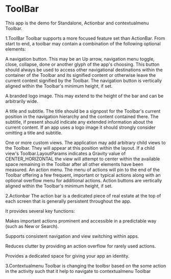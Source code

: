 # ToolBar
This app is the demo for Standalone, Actionbar and contextualmenu Toolbar.

1.ToolBar
Toolbar supports a more focused feature set than ActionBar. From start to end, a toolbar may contain a combination of the following optional elements:

A navigation button. This may be an Up arrow, navigation menu toggle, close, collapse, done or another glyph of the app's choosing. This button should always be used to access other navigational destinations within the container of the Toolbar and its signified content or otherwise leave the current context signified by the Toolbar. The navigation button is vertically aligned within the Toolbar's minimum height, if set.

A branded logo image. This may extend to the height of the bar and can be arbitrarily wide.

A title and subtitle. The title should be a signpost for the Toolbar's current position in the navigation hierarchy and the content contained there. The subtitle, if present should indicate any extended information about the current content. If an app uses a logo image it should strongly consider omitting a title and subtitle.

One or more custom views. The application may add arbitrary child views to the Toolbar. They will appear at this position within the layout. If a child view's Toolbar.LayoutParams indicates a Gravity value of CENTER_HORIZONTAL the view will attempt to center within the available space remaining in the Toolbar after all other elements have been measured. An action menu. The menu of actions will pin to the end of the Toolbar offering a few frequent, important or typical actions along with an optional overflow menu for additional actions. Action buttons are vertically aligned within the Toolbar's minimum height, if set.

2.Actionbar The action bar is a dedicated piece of real estate at the top of each screen that is generally persistent throughout the app.

It provides several key functions:

Makes important actions prominent and accessible in a predictable way (such as New or Search).

Supports consistent navigation and view switching within apps.

Reduces clutter by providing an action overflow for rarely used actions.

Provides a dedicated space for giving your app an identity.

3.Contextualmenu Toolbar is changing the toolbsr based on the some action in the activity such that it help to navigate to contextualmenu Toolbar
